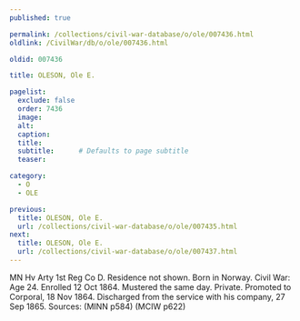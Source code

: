 ```yaml
---
published: true

permalink: /collections/civil-war-database/o/ole/007436.html
oldlink: /CivilWar/db/o/ole/007436.html

oldid: 007436

title: OLESON, Ole E.

pagelist:
  exclude: false
  order: 7436
  image: 
  alt:
  caption:
  title:
  subtitle:      # Defaults to page subtitle
  teaser:

category: 
  - O 
  - OLE

previous:
  title: OLESON, Ole E.
  url: /collections/civil-war-database/o/ole/007435.html  
next:
  title: OLESON, Ole E.
  url: /collections/civil-war-database/o/ole/007437.html   
---
```

MN Hv Arty 1st Reg Co D. Residence not shown. Born in Norway. Civil War: Age 24. Enrolled 12 Oct 1864. Mustered the same day. Private. Promoted to Corporal, 18 Nov 1864. Discharged from the service with his company, 27 Sep 1865. Sources: (MINN p584) (MCIW p622)
